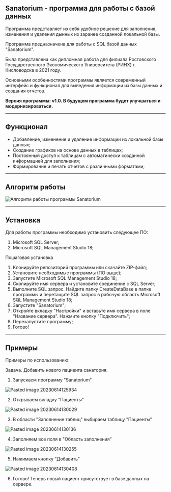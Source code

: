 ## Sanatorium - программа для работы с базой данных

Программа представляет из себя удобное решение для заполнения, изменения и удаления дынных из заранее созданной локальной базы.

Программа предназначена для работы с SQL базой данных "Sanatorium".

Была представлена как дипломная работа для филиала Ростовского Государственного Экономического Университета (РИНХ) г. Кисловодска в 2021 году.

Основными особенностями программы является современный интерфейс и функционал для выведения информации из базы данных и создания отчетов.

<b>Версия программы: v1.0. В будущем программа будет улучшаться и модернизироваться.</b> 

---
## Функционал

- Добавление, изменение и удаление информации из локальной базы данных;
- Создание графиков на основе данных в таблицах;
- Постоянный доступ к таблицам с автоматически созданной информацией для заполнения;
- Формирование и печать отчетов c различными форматами;

---
## Алгоритм работы

![Алгоритм работы программы Sanatorium](https://github.com/Apo1lyon/Sanatorium/assets/97633107/c3dd3c34-55d2-4ee8-9caf-eda4d11c2ca2)



---
## Установка 

Для работы программы необходимо установить следующее ПО:
1. Microsoft SQL Server;
2. Microsoft SQL Management Studio 18;

Пошаговая установка

1. Клонируйте репозиторий программы или скачайте ZIP-файл; 
2. Установите необходимые программы (ПО выше);
3. Запустите Microsoft SQL Management Studio 18;
4. Скопируйте имя сервера и установите соединение с SQL Server;
5. Выполните SQL запрос. Найдите папку CreateDataBase в папке программы и перетащите SQL запрос в рабочую область Microsoft SQL Management Studio 18;
6. Запустите "Sanatorium";
7. Откройте вкладку "Настройки" и вставьте имя сервера в поле "Название сервера". Нажмите кнопку "Подключить";
8. Перезапустите программу;
9. Готово!

---
## Примеры   

Примеры по использованию:

Задача. Добавить нового пациента санатория.

1. Запускаем программу "Sanatorium"

![Pasted image 20230614125934](https://github.com/Apo1lyon/Sanatorium/assets/97633107/84f651b9-3d90-4e6c-9685-bdc4376227bc)


2. Открываем вкладку "Пациенты"

![Pasted image 20230614130029](https://github.com/Apo1lyon/Sanatorium/assets/97633107/37fb9b0f-2b30-43c0-86d0-f046a58e0e47)


3. В области "Заполнение таблиц" выбираем таблицу "Пациенты"

![Pasted image 20230614130136](https://github.com/Apo1lyon/Sanatorium/assets/97633107/3d5e0204-838d-4c4a-85d8-4791407f3faf)


4. Заполняем все поля в "Область заполнения"

![Pasted image 20230614130255](https://github.com/Apo1lyon/Sanatorium/assets/97633107/2feb8d58-72e6-4eae-8855-62384ff78318)


5. Нажимаем кнопку "Добавить"

![Pasted image 20230614130408](https://github.com/Apo1lyon/Sanatorium/assets/97633107/a9bf7d7c-1a31-48eb-b45b-dc19808f9be0)


6. Готово! Теперь новый пациент присутствует в базе данных на сервере.
